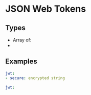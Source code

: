 # JSON Web Tokens



## Types

* Array of: 
* 



## Examples

```yaml
jwt:
- secure: encrypted string
```

```yaml
jwt:

```
